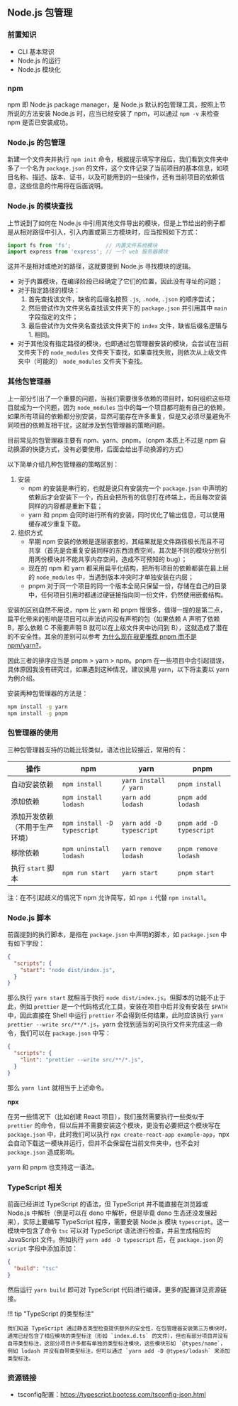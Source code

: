 ## Node.js 包管理

### 前置知识

- CLI 基本常识
- Node.js 的运行
- Node.js 模块化

### npm

npm 即 Node.js package manager，是 Node.js 默认的包管理工具，按照上节所说的方法安装 Node.js 时，应当已经安装了 npm，可以通过 `npm -v` 来检查 npm 是否已安装成功。

### Node.js 的包管理

新建一个文件夹并执行 `npm init` 命令，根据提示填写字段后，我们看到文件夹中多了一个名为 `package.json` 的文件，这个文件记录了当前项目的基本信息，如项目名称、描述、版本、证书，以及可能用到的一些操作，还有当前项目的依赖信息，这些信息的作用将在后面说明。

### Node.js 的模块查找

上节说到了如何在 Node.js 中引用其他文件导出的模块，但是上节给出的例子都是从相对路径中引入，引入内置或第三方模块时，应当按照如下方式：

```javascript
import fs from 'fs';           // 内置文件系统模块
import express from 'express'; // 一个 web 服务器模块
```

这并不是相对或绝对的路径，这就要提到 Node.js 寻找模块的逻辑。

- 对于内置模块，在编译阶段已经确定了它们的位置，因此没有寻址的问题；
- 对于指定路径的模块：
    1. 首先查找该文件，缺省的后缀名按照 `.js`, `.node`, `.json` 的顺序尝试；
    2. 然后尝试作为文件夹名查找该文件夹下的 `package.json` 并引用其中 `main` 字段指定的文件；
    3. 最后尝试作为文件夹名查找该文件夹下的 `index` 文件，缺省后缀名逻辑与 1. 相同。
- 对于其他没有指定路径的模块，也即通过包管理器安装的模块，会尝试在当前文件夹下的 `node_modules` 文件夹下查找，如果查找失败，则依次从上级文件夹中（可能的） `node_modules` 文件夹下查找。

### 其他包管理器

上一部分引出了一个重要的问题，当我们需要很多依赖的项目时，如何组织这些项目就成为一个问题，因为 `node_modules` 当中的每一个项目都可能有自己的依赖，如果所有项目的依赖都分别安装，显然可能存在许多重复，但是又必须尽量避免不同项目的依赖互相干扰，这就涉及到包管理器的策略问题。

目前常见的包管理器主要有 npm、yarn、pnpm。（cnpm 本质上不过是 npm 自动换源的快捷方式，没有必要使用，后面会给出手动换源的方式）

以下简单介绍几种包管理器的策略区别：

1. 安装
    - npm 的安装是串行的，也就是说只有安装完一个 `package.json` 中声明的依赖后才会安装下一个，而且会把所有的信息打在终端上，而且每次安装同样的内容都是重新下载；
    - yarn 和 pnpm 会同时进行所有的安装，同时优化了输出信息，可以使用缓存减少重复下载。
2. 组织方式
    - 早期 npm 安装的依赖是逐层嵌套的，其结果就是文件路径极长而且不可共享（首先是会重复安装同样的东西浪费空间，其次是不同的模块分别引用两份模块并不能共享内存空间，造成不可预知的 bug）；
    - 现在的 npm 和 yarn 都采用扁平化结构，把所有项目的依赖都装在最上层的 `node_modules` 中，当遇到版本冲突时才单独安装在内层；
    - pnpm 对于同一个项目的同一个版本全局只保留一份，存储在自己的目录中，任何项目引用时都通过硬链接指向同一份文件，仍然使用嵌套结构。

安装的区别自然不用说，npm 比 yarn 和 pnpm 慢很多，值得一提的是第二点，扁平化带来的影响是项目可以非法访问没有声明的包（如果依赖 A 声明了依赖 B，那么依赖 C 不需要声明 B 就可以在上级文件夹中访问到 B），这就造成了潜在的不安全性。其余的差别可以参考 [为什么现在我更推荐 pnpm 而不是 npm/yarn?](https://jishuin.proginn.com/p/763bfbd3bcff)。

因此三者的排序应当是 pnpm > yarn > npm。pnpm 在一些项目中会引起错误，具体原因我没有研究过，如果遇到这种情况，建议换用 yarn，以下将主要以 yarn 为例介绍。

安装两种包管理器的方法是：

```bash
npm install -g yarn
npm install -g pnpm
```

### 包管理器的使用

三种包管理器支持的功能比较类似，语法也比较接近，常用的有：

| 操作                                 | npm                       | yarn                   | pnpm                   |
| ------------------------------------ | ------------------------- | ---------------------- | ---------------------- |
| 自动安装依赖                         | `npm install`               | `yarn install / yarn`    | `pnpm install`           |
| 添加依赖                             | `npm install lodash`        | `yarn add lodash`        | `pnpm add lodash`        |
| 添加开发依赖（不用于生产环境） | `npm install -D typescript` | `yarn add -D typescript` | `pnpm add -D typescript` |
| 移除依赖                             | `npm uninstall lodash`      | `yarn remove lodash`     | `pnpm remove lodash`     |
| 执行 `start` 脚本                             | `npm run start`             | `yarn start`             | `pnpm start`             |


注：在不引起歧义的情况下 npm 允许简写，如 `npm i` 代替 `npm install`。

### Node.js 脚本

前面提到的执行脚本，是指在 `package.json` 中声明的脚本，如 `package.json` 中有如下字段：

```json
{
  "scripts": {
    "start": "node dist/index.js",
  }
}
```

那么执行 `yarn start` 就相当于执行 `node dist/index.js`。但脚本的功能不止于此，例如 `prettier` 是一个代码格式化工具，安装在项目中后并没有安装在 `$PATH` 中，因此直接在 Shell 中运行 `prettier` 不会得到任何结果，此时应该执行 `yarn prettier --write src/**/*.js`，yarn 会找到适当的可执行文件来完成这一命令，我们可以在 `package.json` 中写：

```json
{
  "scripts": {
    "lint": "prettier --write src/**/*.js",
  }
}
```

那么 `yarn lint` 就相当于上述命令。

**npx**

在另一些情况下（比如创建 React 项目），我们虽然需要执行一些类似于 `prettier` 的命令，但以后并不需要安装这个模块，更没有必要把这个模块写在 `package.json` 中，此时我们可以执行 `npx create-react-app example-app`，npx 会自动下载这一模块并运行，但并不会保留在当前文件夹中，也不会对 `package.json` 造成影响。

yarn 和 pnpm 也支持这一语法。

### TypeScript 相关

前面已经讲过 TypeScript 的语法，但 TypeScript 并不能直接在浏览器或 Node.js 中解析（倒是可以在 deno 中解析，但是毕竟 deno 生态还没发展起来），实际上要编写 TypeScript 程序，需要安装 Node.js 模块 `typescript`。这一模块中包含了命令 `tsc` 可以对 TypeScript 语法进行检查，并且生成相应的 JavaScript 文件。例如执行 `yarn add -D typescript` 后，在 `package.json` 的 `script` 字段中添加添加：

```json
{
  "build": "tsc"
}
```

然后运行 `yarn build` 即可对 TypeScript 代码进行编译，更多的配置详见资源链接。

!!! tip "TypeScript 的类型标注"

    我们知道 TypeScript 通过静态类型检查提供额外的安全性，在包管理器安装第三方模块时，通常已经包含了相应模块的类型标注（形如 `index.d.ts` 的文件），但也有部分项目并没有自带类型标注，这部分项目许多都有单独的类型标注模块，这些模块形如 `@types/name`，例如 lodash 并没有自带类型标注，但可以通过 `yarn add -D @types/lodash` 来添加类型标注。

### 资源链接

- tsconfig配置：<https://typescript.bootcss.com/tsconfig-json.html>